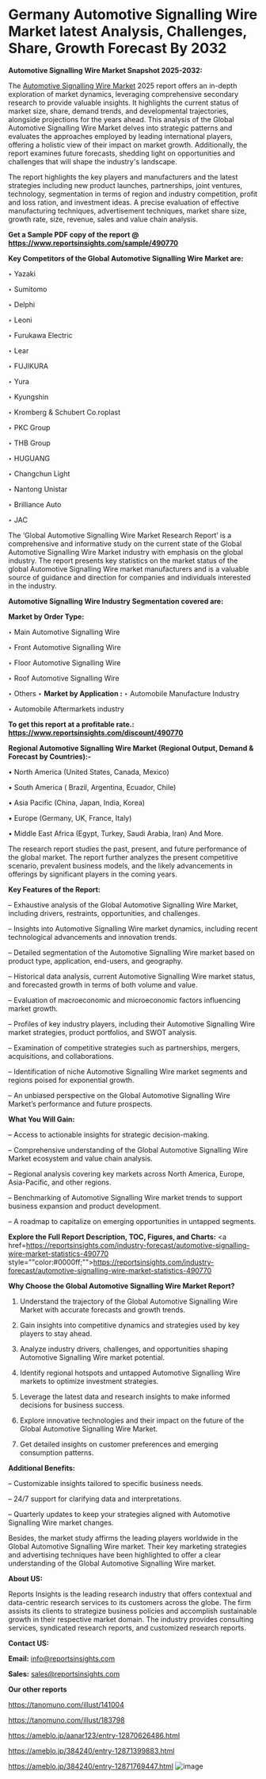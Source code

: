 # Germany Automotive Signalling Wire Market latest Analysis, Challenges, Share, Growth Forecast By 2032

<strong>Automotive Signalling Wire Market Snapshot 2025-2032:</strong>

The <a href=https://www.reportsinsights.com/sample/490770>Automotive Signalling Wire Market</a> 2025 report offers an in-depth exploration of market dynamics, leveraging comprehensive secondary research to provide valuable insights. It highlights the current status of market size, share, demand trends, and developmental trajectories, alongside projections for the years ahead. This analysis of the Global Automotive Signalling Wire Market delves into strategic patterns and evaluates the approaches employed by leading international players, offering a holistic view of their impact on market growth. Additionally, the report examines future forecasts, shedding light on opportunities and challenges that will shape the industry's landscape.

The report highlights the key players and manufacturers and the latest strategies including new product launches, partnerships, joint ventures, technology, segmentation in terms of region and industry competition, profit and loss ration, and investment ideas. A precise evaluation of effective manufacturing techniques, advertisement techniques, market share size, growth rate, size, revenue, sales and value chain analysis.

<strong>Get a Sample PDF copy of the report @ <a href=https://www.reportsinsights.com/sample/490770 style=color:#0000ff;>https://www.reportsinsights.com/sample/490770</a></strong>

<strong>Key Competitors of the Global Automotive Signalling Wire Market are:</strong>

‣ Yazaki

‣ Sumitomo

‣ Delphi

‣ Leoni

‣ Furukawa Electric

‣ Lear

‣ FUJIKURA

‣ Yura

‣ Kyungshin

‣ Kromberg & Schubert
 Co.roplast

‣ PKC Group

‣ THB Group

‣ HUGUANG

‣ Changchun Light

‣ Nantong Unistar

‣ Brilliance Auto

‣ JAC

The ‘Global Automotive Signalling Wire Market Research Report’ is a comprehensive and informative study on the current state of the Global Automotive Signalling Wire Market industry with emphasis on the global industry. The report presents key statistics on the market status of the global Automotive Signalling Wire market manufacturers and is a valuable source of guidance and direction for companies and individuals interested in the industry.

<strong>Automotive Signalling Wire Industry Segmentation covered are:</strong>

<strong>Market by Order Type: </strong>

‣ Main Automotive Signalling Wire

‣ Front Automotive Signalling Wire

‣ Floor Automotive Signalling Wire

‣ Roof Automotive Signalling Wire

‣ Others
‣ 
<strong>Market by Application :</strong>
‣ Automobile Manufacture Industry

‣ Automobile Aftermarkets industry

<strong>To get this report at a profitable rate.: <a href=https://www.reportsinsights.com/discount/490770 style=color:#0000ff;>https://www.reportsinsights.com/discount/490770</a></strong>

<strong>Regional Automotive Signalling Wire Market (Regional Output, Demand &amp; Forecast by Countries):-</strong>

• North America (United States, Canada, Mexico)

• South America ( Brazil, Argentina, Ecuador, Chile)

• Asia Pacific (China, Japan, India, Korea)

• Europe (Germany, UK, France, Italy)

• Middle East Africa (Egypt, Turkey, Saudi Arabia, Iran) And More.

The research report studies the past, present, and future performance of the global market. The report further analyzes the present competitive scenario, prevalent business models, and the likely advancements in offerings by significant players in the coming years.

<strong>Key Features of the Report:</strong>

– Exhaustive analysis of the Global Automotive Signalling Wire Market, including drivers, restraints, opportunities, and challenges.

– Insights into Automotive Signalling Wire market dynamics, including recent technological advancements and innovation trends.

– Detailed segmentation of the Automotive Signalling Wire market based on product type, application, end-users, and geography.

– Historical data analysis, current Automotive Signalling Wire market status, and forecasted growth in terms of both volume and value.

– Evaluation of macroeconomic and microeconomic factors influencing market growth.

– Profiles of key industry players, including their Automotive Signalling Wire market strategies, product portfolios, and SWOT analysis.

– Examination of competitive strategies such as partnerships, mergers, acquisitions, and collaborations.

– Identification of niche Automotive Signalling Wire market segments and regions poised for exponential growth.

– An unbiased perspective on the Global Automotive Signalling Wire Market’s performance and future prospects.

<strong>What You Will Gain:</strong>

– Access to actionable insights for strategic decision-making.

– Comprehensive understanding of the Global Automotive Signalling Wire Market ecosystem and value chain analysis.

– Regional analysis covering key markets across North America, Europe, Asia-Pacific, and other regions.

– Benchmarking of Automotive Signalling Wire market trends to support business expansion and product development.

– A roadmap to capitalize on emerging opportunities in untapped segments.

<strong>Explore the Full Report Description, TOC, Figures, and Charts:</strong>
<a href=https://reportsinsights.com/industry-forecast/automotive-signalling-wire-market-statistics-490770 style=""color:#0000ff;"">https://reportsinsights.com/industry-forecast/automotive-signalling-wire-market-statistics-490770</a>

<strong>Why Choose the Global Automotive Signalling Wire Market Report?</strong>

1. Understand the trajectory of the Global Automotive Signalling Wire Market with accurate forecasts and growth trends.

2. Gain insights into competitive dynamics and strategies used by key players to stay ahead.

3. Analyze industry drivers, challenges, and opportunities shaping Automotive Signalling Wire market potential.

4. Identify regional hotspots and untapped Automotive Signalling Wire markets to optimize investment strategies.

5. Leverage the latest data and research insights to make informed decisions for business success.

6. Explore innovative technologies and their impact on the future of the Global Automotive Signalling Wire Market.

7. Get detailed insights on customer preferences and emerging consumption patterns.

<strong>Additional Benefits:</strong>

– Customizable insights tailored to specific business needs.

– 24/7 support for clarifying data and interpretations.

– Quarterly updates to keep your strategies aligned with Automotive Signalling Wire market changes.

Besides, the market study affirms the leading players worldwide in the Global Automotive Signalling Wire market. Their key marketing strategies and advertising techniques have been highlighted to offer a clear understanding of the Global Automotive Signalling Wire market.

<strong><strong>About US</strong>:</strong>

Reports Insights is the leading research industry that offers contextual and data-centric research services to its customers across the globe. The firm assists its clients to strategize business policies and accomplish sustainable growth in their respective market domain. The industry provides consulting services, syndicated research reports, and customized research reports.

<strong>Contact US:</strong>

<p class=><b>Email:</b> <a href=mailto:info@reportsinsights.com>info@reportsinsights.com</a></p>
<p class=><b>Sales:</b> <a href=mailto:sales@reportsinsights.com>sales@reportsinsights.com</a></p>

<strong>Our other reports</strong>

<a href=https://tanomuno.com/illust/141004>https://tanomuno.com/illust/141004</a>

<a href=https://tanomuno.com/illust/183798>https://tanomuno.com/illust/183798</a>

<a href=https://ameblo.jp/aanar123/entry-12870626486.html>https://ameblo.jp/aanar123/entry-12870626486.html</a>

<a href=https://ameblo.jp/384240/entry-12871399883.html>https://ameblo.jp/384240/entry-12871399883.html</a>

<a href=https://ameblo.jp/384240/entry-12871769447.html>https://ameblo.jp/384240/entry-12871769447.html</a>
![image](https://github.com/user-attachments/assets/6aff7790-38e2-4d21-9582-40ae5cb7a186)
